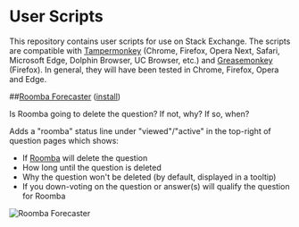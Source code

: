# User Scripts
This repository contains user scripts for use on Stack Exchange.  The scripts are
compatible with [Tampermonkey](http://tampermonkey.net/) (Chrome, Firefox, Opera Next, Safari, Microsoft Edge, Dolphin Browser, UC Browser, etc.) and [Greasemonkey](http://www.greasespot.net/) (Firefox). In general, they will have been tested in Chrome, Firefox, Opera and Edge.

##[Roomba Forecaster](https://github.com/makyen/StackExchange-userscripts/tree/master/Roomba-Forecaster) ([install](https://github.com/makyen/StackExchange-userscripts/raw/master/Roomba-Forecaster/RoombaForecaster.user.js))

Is Roomba going to delete the question? If not, why? If so, when?

Adds a "roomba" status line under "viewed"/"active" in the top-right of question pages which shows:

* If [Roomba](http://stackoverflow.com/help/roomba) will delete the question
* How long until the question is deleted
* Why the question won't be deleted (by default, displayed in a tooltip)
* If you down-voting on the question or answer(s) will qualify the question for Roomba

![Roomba Forecaster](https://github.com/makyen/StackExchange-userscripts/raw/master/Roomba-Forecaster/README-assets/larger-down-vote-question-will-roomba.png)

